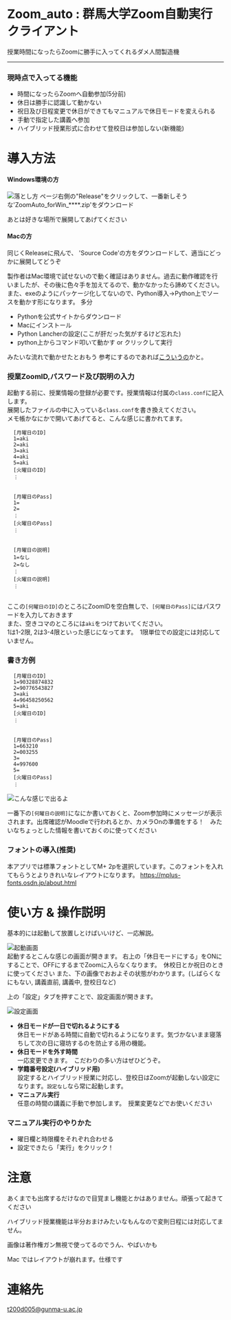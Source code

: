 # Zoom_auto : 群馬大学Zoom自動実行クライアント
授業時間になったらZoomに勝手に入ってくれるダメ人間製造機

___

### 現時点で入ってる機能
* 時間になったらZoomへ自動参加(5分前)
* 休日は勝手に認識して動かない
* 祝日及び日程変更で休日ができてもマニュアルで休日モードを変えられる
* 手動で指定した講義へ参加
* ハイブリッド授業形式に合わせて登校日は参加しない(新機能)


# 導入方法
#### Windows環境の方
![落とし方](https://github.com/ishida-shunya/Zoom_Auto/blob/images/image5.png)
ページ右側の"Release"をクリックして、一番新しそうな'ZoomAuto_forWin_****.zip'をダウンロード

あとは好きな場所で展開してあげてください


#### Macの方
同じくReleaseに飛んで、 'Source Code'の方をダウンロードして、適当にどっかに展開してどうぞ

製作者はMac環境で試せないので動く確証はありません。過去に動作確認を行いましたが、その後に色々手を加えてるので、動かなかったら諦めてください。
また、exeのようにパッケージ化してないので、Python導入→Python上でソースを動かす形になります。
多分
* Pythonを公式サイトからダウンロード
* Macにインストール
* Python Lancherの設定(ここが肝だった気がするけど忘れた)
* python上からコマンド叩いて動かす or クリックして実行

みたいな流れで動かせたとおもう
参考にするのであれば[こういうの](https://daeudaeu.com/python-gui-install/#Python_Launcher_Python)かと。

### 授業ZoomID,パスワード及び説明の入力
起動する前に、授業情報の登録が必要です。授業情報は付属の`class.conf`に記入します。<br>
展開したファイルの中に入っている`class.conf`を書き換えてください。<br>
メモ帳かなにかで開いてあげてると、こんな感じに書かれてます。

```
  [月曜日のID]
  1=aki
  2=aki
  3=aki
  4=aki
  5=aki
  [火曜日のID]
  ︙
  
  
  [月曜日のPass]
  1=
  2=
  ︙
  [火曜日のPass]
  ︙
  
  
  [月曜日の説明]
  1=なし
  2=なし
  ︙
  [火曜日の説明]
  ︙
  
```

ここの`[何曜日のID]`のところにZoomIDを空白無しで、`[何曜日のPass]`にはパスワードを入力しておきます<br>
また、空きコマのところには`aki`をつけておいてください。<br>
1は1-2限, 2は3-4限といった感じになってます。　1限単位での設定には対応していません。 <br>
### 書き方例

```
  [月曜日のID]
  1=90328874832
  2=90776543827
  3=aki
  4=96458250562
  5=aki
  [火曜日のID]
  ︙
  
  
  [月曜日のPass]
  1=663210
  2=003255
  3=
  4=997600
  5=
  [火曜日のPass]
  ︙
```

![こんな感じで出るよ](https://github.com/ishida-shunya/Zoom_Auto/blob/images/image2.png)

一番下の`[何曜日の説明]`になにか書いておくと、Zoom参加時にメッセージが表示されます。出席確認がMoodleで行われるとか、カメラOnの準備をする！　みたいなちょっとした情報を書いておくのに使ってください



### フォントの導入(推奨)
本アプリでは標準フォントとしてM+ 2pを選択しています。このフォントを入れてもらうとよりきれいなレイアウトになります。
https://mplus-fonts.osdn.jp/about.html

# 使い方 & 操作説明
基本的には起動して放置しとけばいいけど、一応解説。

![起動画面](https://github.com/ishida-shunya/Zoom_Auto/blob/images/image3.png)<br>
起動するとこんな感じの画面が開きます。
右上の「休日モードにする」をONにすることで、OFFにするまでZoomに入らなくなります。　休校日とか祝日のときに使ってください
また、下の画像でおおよその状態がわかります。(しばらくなにもない, 講義直前, 講義中, 登校日など)

上の「設定」タブを押すことで、設定画面が開きます。

![設定画面](https://github.com/ishida-shunya/Zoom_Auto/blob/images/image4.png)<br>
* **休日モードが一日で切れるようにする**
　<br>休日モードがある時間に自動で切れるようになります。気づかないまま寝落ちして次の日に寝坊するのを防止する用の機能。
* **休日モードを外す時間**
  <br>一応変更できます。　こだわりの多い方はぜひどうぞ。
* **学籍番号設定(ハイブリッド用)**
  <br>設定するとハイブリッド授業に対応し、登校日はZoomが起動しない設定になります。`設定なし`なら常に起動します。
* **マニュアル実行**
  <br>任意の時間の講義に手動で参加します。　授業変更などでお使いください
  
### マニュアル実行のやりかた
* 曜日欄と時限欄をそれぞれ合わせる
* 設定できたら「実行」をクリック！

# 注意
あくまでも出席するだけなので目覚まし機能とかはありません。頑張って起きてください

ハイブリッド授業機能は半分おまけみたいなもんなので変則日程には対応してません。

画像は著作権ガン無視で使ってるのでうん、やばいかも

Mac ではレイアウトが崩れます。仕様です

# 連絡先
t200d005@gunma-u.ac.jp
